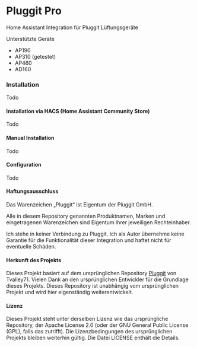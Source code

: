 # Pluggit Pro

Home Assistant Integration für Pluggit Lüftungsgeräte

Unterstützte Geräte

- AP190
- AP310 (getestet)
- AP460
- AD160

### Installation

Todo

#### Installation via HACS (Home Assistant Community Store)

Todo

#### Manual Installation

Todo

#### Configuration

Todo

#### Haftungsausschluss

Das Warenzeichen „Pluggit“ ist Eigentum der Pluggit GmbH.

Alle in diesem Repository genannten Produktnamen, Marken und eingetragenen Warenzeichen sind Eigentum ihrer jeweiligen Rechteinhaber.

Ich stehe in keiner Verbindung zu Pluggit.
Ich als Autor übernehme keine Garantie für die Funktionalität dieser Integration und haftet nicht für eventuelle Schäden.

#### Herkunft des Projekts
Dieses Projekt basiert auf dem ursprünglichen Repository [Pluggit](https://github.com/Tvalley71/pluggit) von Tvalley71. 
Vielen Dank an den ursprünglichen Entwickler für die Grundlage dieses Projekts.
Dieses Repository ist unabhängig vom ursprünglichen Projekt und wird hier eigenständig weiterentwickelt.

#### Lizenz
Dieses Projekt steht unter derselben Lizenz wie das ursprüngliche Repository, der Apache License 2.0 (oder der GNU General Public License (GPL), falls das zutrifft).
Die Lizenzbedingungen des ursprünglichen Projekts bleiben weiterhin gültig. Die Datei LICENSE enthält die Details.
